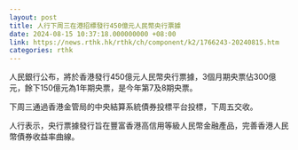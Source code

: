 ```yaml
---
layout: post
title: 人行下周三在港招標發行450億元人民幣央行票據
date: 2024-08-15 10:37:18.000000000 +08:00
link: https://news.rthk.hk/rthk/ch/component/k2/1766243-20240815.htm
categories: rthk
---
```


人民銀行公布，將於香港發行450億元人民幣央行票據，3個月期央票佔300億元，餘下150億元為1年期央票，是今年第7及8期央票。

下周三通過香港金管局的中央結算系統債券投標平台投標，下周五交收。

人行表示，央行票據發行旨在豐富香港高信用等級人民幣金融產品，完善香港人民幣債券收益率曲線。
